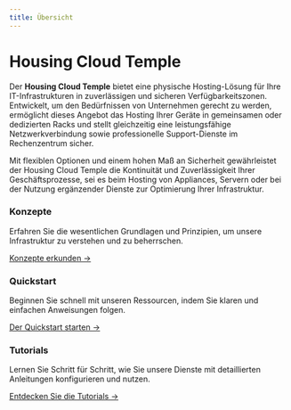 ```yaml
---
title: Übersicht
---
```


# Housing Cloud Temple

Der **Housing Cloud Temple** bietet eine physische Hosting-Lösung für Ihre IT-Infrastrukturen in zuverlässigen und sicheren Verfügbarkeitszonen. Entwickelt, um den Bedürfnissen von Unternehmen gerecht zu werden, ermöglicht dieses Angebot das Hosting Ihrer Geräte in gemeinsamen oder dedizierten Racks und stellt gleichzeitig eine leistungsfähige Netzwerkverbindung sowie professionelle Support-Dienste im Rechenzentrum sicher.

Mit flexiblen Optionen und einem hohen Maß an Sicherheit gewährleistet der Housing Cloud Temple die Kontinuität und Zuverlässigkeit Ihrer Geschäftsprozesse, sei es beim Hosting von Appliances, Servern oder bei der Nutzung ergänzender Dienste zur Optimierung Ihrer Infrastruktur.

<div class="card-grid">
  <div class="card">
    <h3>Konzepte</h3>
    <p>Erfahren Sie die wesentlichen Grundlagen und Prinzipien, um unsere Infrastruktur zu verstehen und zu beherrschen.</p>
    <a href="concepts" class="card-link">Konzepte erkunden &rarr;</a>
  </div>
  <div class="card">
    <h3>Quickstart</h3>
    <p>Beginnen Sie schnell mit unseren Ressourcen, indem Sie klaren und einfachen Anweisungen folgen.</p>
    <a href="quickstart" class="card-link">Der Quickstart starten &rarr;</a>
  </div>
    <div class="card">
    <h3>Tutorials</h3>
    <p>Lernen Sie Schritt für Schritt, wie Sie unsere Dienste mit detaillierten Anleitungen konfigurieren und nutzen.</p>
    <a href="tutorials" class="card-link">Entdecken Sie die Tutorials &rarr;</a>
  </div>
</div>